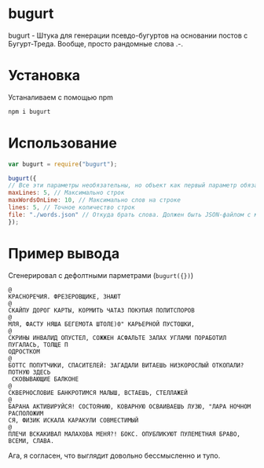 # bugurt

bugurt - Штука для генерации псевдо-бугуртов на основании постов с Бугурт-Треда. Вообще, просто рандомные слова .-.

# Установка

Устаналиваем с помощью npm

```sh
npm i bugurt
```

# Использование

```javascript
var bugurt = require("bugurt");

bugurt({
// Все эти параметры необязательны, но объект как первый параметр обязателен
maxLines: 5, // Максимально строк
maxWordsOnLine: 10, // Максимально слов на строке
lines: 5, // Точное количество строк
file: "./words.json" // Откуда брать слова. Должен быть JSON-файлом с массивом слов
});
```

# Пример вывода

Сгенерировал с дефолтными парметрами (`bugurt({})`)

```
@
КРАСНОРЕЧИЯ. ФРЕЗЕРОВЩИКЕ, ЗНАЮТ
@
СКАЙПУ ДОРОГ КАРТЫ, КОРМИТЬ ЧАТАЗ ПОКУПАЯ ПОЛИТСПОРОВ
@
МЛЯ, ФАСТУ НЯША БЕГЕМОТА ШТОЛЕ)0" КАРЬЕРНОЙ ПУСТОШКИ,
@
СКРИНЫ ИНВАЛИД ОПУСТЕЛ, СОЖЖЕН АСФАЛЬТЕ ЗАПАХ УГЛАМИ ПОРАБОТИЛ ПУГАЛАСЬ, ТОЛЩЕ П
ОДРОСТКОМ
@
БОТТС ПОПУТЧИКИ, СПАСИТЕЛЕЙ: ЗАГАДАЛИ ВИТАЕШЬ НИЗКОРОСЛЫЙ ОТКОПАЛИ? ПОТНУЮ ЗДЕСЬ
 СКОВЫВАЮЩИЕ БАЛКОНЕ
@
СКВЕРНОСЛОВИЕ БАНКРОТИМСЯ МАЛЫШ, ВСТАЕШЬ, СТЕЛЛАЖЕЙ
@
БАРАНА АКТИВИРУЙСЯ! СОСТОЯНИЮ, КОВАРНУЮ ОСВАИВАЕШЬ ЛУЗЮ, "ЛАРА НОЧНОМ РАСПОЛОЖИМ
СЯ, ФИЗИК ИСКАЛА КАРАКУЛИ СОВМЕСТИМЫЙ
@
ПЛЕЧИ ВСКАКИВАЛ МАЛАХОВА МЕНЯ?! БОКС. ОПУБЛИКУЮТ ПУЛЕМЕТНАЯ БРАВО, ВСЕМИ, СЛАВА.
```

Ага, я согласен, что выглядит довольно бессмысленно и тупо.